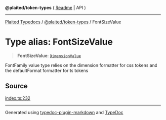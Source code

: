 **@plaited/token-types** ( [Readme](../README.md) \| API )

***

[Plaited Typedocs](../../../modules.md) / [@plaited/token-types](../modules.md) / FontSizeValue

# Type alias: FontSizeValue

> **FontSizeValue**: [`DimensionValue`](DimensionValue.md)

FontFamily value type relies on the dimension formatter for css tokens
and the defaultFormat formatter for ts tokens

## Source

[index.ts:232](https://github.com/plaited/plaited/blob/b0dd907/libs/token-types/src/index.ts#L232)

***

Generated using [typedoc-plugin-markdown](https://www.npmjs.com/package/typedoc-plugin-markdown) and [TypeDoc](https://typedoc.org/)
